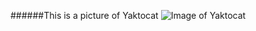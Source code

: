 ######This is a picture of Yaktocat
![Image of Yaktocat](https://octodex.github.com/images/yaktocat.png)
